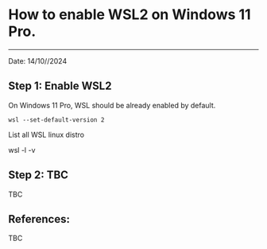 # How to enable WSL2 on Windows 11 Pro.

----------------------------------------------------------

Date: 14/10//2024

## Step 1: Enable WSL2

On Windows 11 Pro, WSL should be already enabled by default.

```
wsl --set-default-version 2
```
List all WSL linux distro

wsl -l -v

## Step 2: TBC

TBC

## References:
TBC
